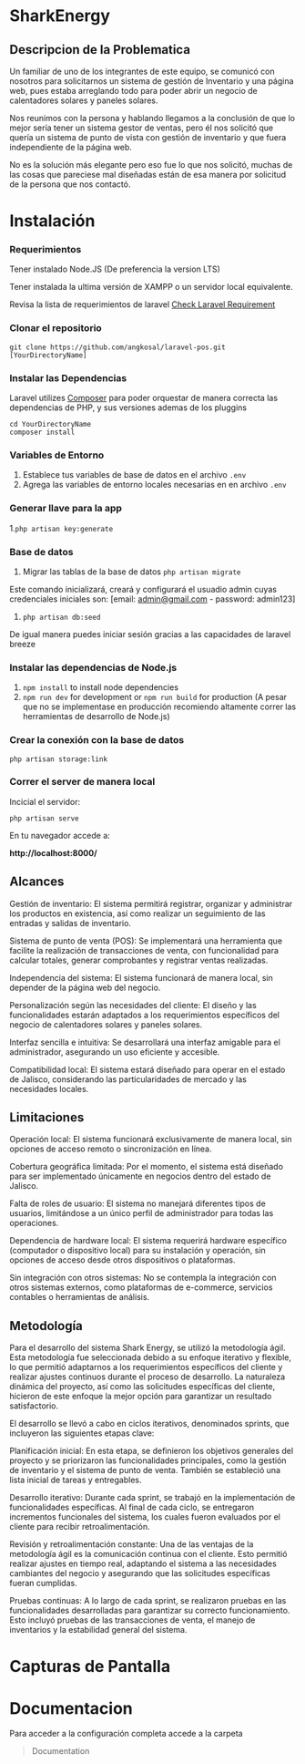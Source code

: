 # SharkEnergy

## Descripcion de la Problematica

Un familiar de uno de los integrantes de este equipo, se comunicó con nosotros para solicitarnos un sistema de gestión de Inventario y una página web, pues estaba arreglando todo para poder abrir un negocio de calentadores solares y paneles solares.

Nos reunimos con la persona y hablando llegamos a la conclusión de que lo mejor sería tener un sistema gestor de ventas, pero él nos solicitó que quería un sistema de punto de vista con gestión de inventario y que fuera independiente de la página web.

No es la solución más elegante pero eso fue lo que nos solicitó, muchas de las cosas que pareciese mal diseñadas están de esa manera por solicitud de la persona que nos contactó.

# Instalación

### Requerimientos

Tener instalado Node.JS (De preferencia la version LTS)

Tener instalada la ultima versión de XAMPP o un servidor local equivalente.

Revisa la lista de requerimientos de laravel [Check Laravel Requirement](https://laravel.com/docs/10.x/deployment#server-requirements)

### Clonar el repositorio

    git clone https://github.com/angkosal/laravel-pos.git [YourDirectoryName]

### Instalar las Dependencias

Laravel utilizes [Composer](https://getcomposer.org/) para poder orquestar de manera correcta las dependencias de PHP, y sus versiones ademas de los pluggins

    cd YourDirectoryName
    composer install

### Variables de Entorno

1. Establece tus variables de base de datos en el archivo `.env`
1. Agrega las variables de entorno locales necesarias en en archivo `.env`

### Generar llave para la app
 
 1.`php artisan key:generate` 

### Base de datos

1. Migrar las tablas de la base de datos `php artisan migrate`

Este comando inicializará, creará y configurará el usuadio admin cuyas credenciales iniciales son: [email: admin@gmail.com - password: admin123]

1. `php artisan db:seed`

De igual manera puedes iniciar sesión gracias a las capacidades de laravel breeze

### Instalar las dependencias de Node.js

1. `npm install` to install node dependencies
2. `npm run dev` for development or `npm run build` for production (A pesar que no se implementase en producción recomiendo altamente correr las herramientas de desarrollo de Node.js)

### Crear la conexión con la base de datos

`php artisan storage:link`

### Correr el server de manera local

Incicial el servidor:

```
php artisan serve
```
En tu navegador accede a:

**http://localhost:8000/**

## Alcances

Gestión de inventario: El sistema permitirá registrar, organizar y administrar los productos en existencia, así como realizar un seguimiento de las entradas y salidas de inventario.

Sistema de punto de venta (POS): Se implementará una herramienta que facilite la realización de transacciones de venta, con funcionalidad para calcular totales, generar comprobantes y registrar ventas realizadas.

Independencia del sistema: El sistema funcionará de manera local, sin depender de la página web del negocio.

Personalización según las necesidades del cliente: El diseño y las funcionalidades estarán adaptados a los requerimientos específicos del negocio de calentadores solares y paneles solares.

Interfaz sencilla e intuitiva: Se desarrollará una interfaz amigable para el administrador, asegurando un uso eficiente y accesible.

Compatibilidad local: El sistema estará diseñado para operar en el estado de Jalisco, considerando las particularidades de mercado y las necesidades locales.

## Limitaciones

Operación local: El sistema funcionará exclusivamente de manera local, sin opciones de acceso remoto o sincronización en línea.

Cobertura geográfica limitada: Por el momento, el sistema está diseñado para ser implementado únicamente en negocios dentro del estado de Jalisco.

Falta de roles de usuario: El sistema no manejará diferentes tipos de usuarios, limitándose a un único perfil de administrador para todas las operaciones.

Dependencia de hardware local: El sistema requerirá hardware específico (computador o dispositivo local) para su instalación y operación, sin opciones de acceso desde otros dispositivos o plataformas.

Sin integración con otros sistemas: No se contempla la integración con otros sistemas externos, como plataformas de e-commerce, servicios contables o herramientas de análisis.

## Metodología

Para el desarrollo del sistema Shark Energy, se utilizó la metodología ágil. Esta metodología fue seleccionada debido a su enfoque iterativo y flexible, lo que permitió adaptarnos a los requerimientos específicos del cliente y realizar ajustes continuos durante el proceso de desarrollo. La naturaleza dinámica del proyecto, así como las solicitudes específicas del cliente, hicieron de este enfoque la mejor opción para garantizar un resultado satisfactorio.

El desarrollo se llevó a cabo en ciclos iterativos, denominados sprints, que incluyeron las siguientes etapas clave:

Planificación inicial: En esta etapa, se definieron los objetivos generales del proyecto y se priorizaron las funcionalidades principales, como la gestión de inventario y el sistema de punto de venta. También se estableció una lista inicial de tareas y entregables.

Desarrollo iterativo: Durante cada sprint, se trabajó en la implementación de funcionalidades específicas. Al final de cada ciclo, se entregaron incrementos funcionales del sistema, los cuales fueron evaluados por el cliente para recibir retroalimentación.

Revisión y retroalimentación constante: Una de las ventajas de la metodología ágil es la comunicación continua con el cliente. Esto permitió realizar ajustes en tiempo real, adaptando el sistema a las necesidades cambiantes del negocio y asegurando que las solicitudes específicas fueran cumplidas.

Pruebas continuas: A lo largo de cada sprint, se realizaron pruebas en las funcionalidades desarrolladas para garantizar su correcto funcionamiento. Esto incluyó pruebas de las transacciones de venta, el manejo de inventarios y la estabilidad general del sistema.

# Capturas de Pantalla

# Documentacion

Para acceder a la configuración completa accede a la carpeta 

> Documentation
